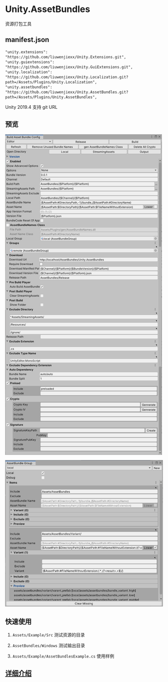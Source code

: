 # Unity.AssetBundles

资源打包工具



## manifest.json

   ```
"unity.extensions": "https://github.com/liuwenjiexx/Unity.Extensions.git",
"unity.guiextensions": "https://github.com/liuwenjiexx/Unity.GuiExtensions.git",
"unity.localization": "https://github.com/liuwenjiexx/Unity.Localization.git?path=/Assets/Plugins/Unity.Localization",
"unity.assetbundles": "https://github.com/liuwenjiexx/Unity.AssetBundles.git?path=/Assets/Plugins/Unity.AssetBundles",
   ```

Unity 2019.4 支持 git URL




## 预览


![Settings](Assets/Plugins/Unity.AssetBundles/Doc/settings.png)



![Group](Assets/Plugins/Unity.AssetBundles/Doc/group.PNG)



## 快速使用

1. `Assets/Example/Src` 测试资源的目录

4. `AssetBundles/Windows` 测试输出目录

5. `Assets/Example/AssetBundlesExample.cs` 使用样例

   



## [详细介绍](Assets/Plugins/Unity.AssetBundles/README.md)

